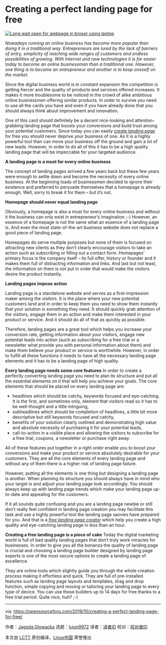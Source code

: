 [#]: collector: (lujun9972)
[#]: translator: ( )
[#]: reviewer: ( )
[#]: publisher: ( )
[#]: url: ( )
[#]: subject: (Creating a perfect landing page for free)
[#]: via: (https://opensourceforu.com/2019/10/creating-a-perfect-landing-page-for-free/)
[#]: author: (Jagoda Glowacka https://opensourceforu.com/author/jagoda-glowacka/)

Creating a perfect landing page for free
======

[![][1]][2]

_Nowadays running an online business has become more popular than doing it in a traditional way. Entrepreneurs are lured by the lack of barriers of entry, simplicity of reaching wide ranges of customers and endless possibilities of growing. With Internet and new technologies it is far easier today to become an online businessman than a traditional one. However, one thing is to become an entrepreneur and another is to keep oneself on the market._

Since the digital business world is in constant expansion the competition is getting fiercer and the quality of products and services offered increases. It makes it more troublesome to be noticed in the crowd of alike ambitious online businessmen offering similar products. In order to survive you need to use all the cards you have and even if you have already done that you should always think about improvement and innovation.

One of this card should definitely be a decent nice-looking and attention-grabbing landing page that boosts your conversions and build trust among your potential customers. Since today you can easily [_create landing page_][3] for free you should never deprive your business of one. As it is a highly powerful tool than can move your business off the ground and gain a lot of new leads. However, in order to do all of this it has to be a high quality landing page that will be impeccable for your targeted audience.

**A landing page is a must for every online business**

The concept of landing pages arrived a few years back but these few years were enough to settle down and become the necessity of every online business. At the beginning loads of businessmen decided to ignore their existence and preferred to persuade themselves that a homepage is already enough. Well, sorry to break it for them – but it’s not.

**Homepage should never equal landing page**

Obviously, a homepage is also a must for every online business and without it the business can only exist in entrepreneur’s imagination ;-) However, an essence of a homepage is not the same what an essence of a landing page is. And even the most state-of-the-art business website does not replace a good piece of landing page.

Homepages do serve multiple purposes but none of them is focused on attracting new clients as they don’t clearly encourage visitors to take an action such as subscribing or filling out a contact form. Homepages’ primary focus is the company itself – its full offer, history or founder and it makes them full of distracting information and links. And last but not least, the information on them is not put in order that would make the visitors desire the product instantly.

**Landing pages impose action**

Landing page is a standalone website and serves as a first-impression maker among the visitors. It is the place where your new potential customers land and in order to keep them you need to show them instantly that your solution is something they need. It should quickly grab attention of the visitors, engage them in an action and make them interested in your product or service. And it should do all of that as quickly as possible.

Therefore, landing pages are a great tool which helps you increase your conversion rate, getting information about your visitors, engage new potential leads into action (such as subscribing for a free trial or a newsletter what provide you with personal information about them) and make them believe your product or service is worthwhile. However, in order to fulfill all these functions it needs to have all the necessary landing page elements and it has to be a landing page of high quality.

**Every landing page needs some core features**
In order to create a perfectly converting landing page you need to plan its structure and put all the essential elements on it that will help you achieve your goals. The core elements that should be placed on every landing page are:

  * headlines which should be catchy, keywords focused and eye-catching. It is the first, and sometimes only, element that visitors read so it has to be well-thought and a little intriguing,
  * subheadlines which should be completion of headlines, a little bit more descriptive but still keywords focused and catchy,
  * benefits of your solution clearly outlined and demonstrating high value and absolute necessity of purchasing it for your potential leads,
  * call-to-action in a visible place and allowing the visitors to subscribe for a free trial, coupons, a newsletter or purchase right away.



All of these features put together in a right order enable you to boost your conversions and make your product or service absolutely desirable for your customers. They are all the core elements of every landing page and without any of them there is a higher risk of landing page failure.

However, putting all the elements is one thing but designing a landing page is another. When planning its structure you should always have in mind who your target is and adjust your landing page look accordingly. You should always keep up with landing page trends which make your landing page up-to-date and appealing for the customers.

If it all sounds quite confusing and you are a landing page newbie or still don’t really feel confident in landing page creation you may facilitate this task and use a highly powerful tool the landing page savvies have prepared for you. And that is a [_free landing page creator_][4] which help you create a high quality and eye-catching landing page in less than an hour.

**Creating a free landing page is a piece of cake**
Today the digital marketing world is full of bad quality landing pages that don’t truly work miracles for businesses. In order to give you all the bonanza the quality of landing page is crucial and choosing a landing page builder designed by landing page experts is one of the most secure options to create a landing page of excellence.

They are online tools which slightly guide you through the whole creation process making it effortless and quick. They are full of pre-installed features such as landing page layouts and templates, drag and drop function, simple copying and moving or tailoring your landing page to every type of device. You can use these builders up to 14 days for free thanks to a free trial period. Quite nice, huh? ;-)

--------------------------------------------------------------------------------

via: https://opensourceforu.com/2019/10/creating-a-perfect-landing-page-for-free/

作者：[Jagoda Glowacka][a]
选题：[lujun9972][b]
译者：[译者ID](https://github.com/译者ID)
校对：[校对者ID](https://github.com/校对者ID)

本文由 [LCTT](https://github.com/LCTT/TranslateProject) 原创编译，[Linux中国](https://linux.cn/) 荣誉推出

[a]: https://opensourceforu.com/author/jagoda-glowacka/
[b]: https://github.com/lujun9972
[1]: https://i1.wp.com/opensourceforu.com/wp-content/uploads/2017/09/Long-wait-open-for-webpage-in-broser-using-laptop.jpg?resize=696%2C405&ssl=1 (Long wait open for webpage in broser using laptop)
[2]: https://i1.wp.com/opensourceforu.com/wp-content/uploads/2017/09/Long-wait-open-for-webpage-in-broser-using-laptop.jpg?fit=1996%2C1162&ssl=1
[3]: https://landingi.com/blog/how-to-create-landing-page
[4]: https://landingi.com/free-landing-page

